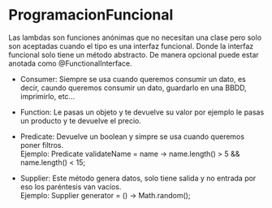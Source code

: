 # ProgramacionFuncional

Las lambdas son funciones anónimas que no necesitan una clase pero solo son aceptadas cuando el tipo es una interfaz funcional. Donde la interfaz funcional solo tiene un método abstracto. De manera opcional puede estar anotada como @FunctionalInterface.

- Consumer: Siempre se usa cuando queremos consumir un dato, es decir,
        caundo queremos consumir un dato, guardarlo en una BBDD, imprimirlo, etc...

- Function: Le pasas un objeto y te devuelve su valor por ejemplo
         le pasas un producto y te devuelve el precio.

- Predicate: Devuelve un boolean y simpre se usa cuando queremos poner filtros. <br />
          Ejemplo:  Predicate<String> validateName = name -> name.length() > 5 && name.length() < 15;

- Supplier:  Este método genera datos, solo tiene salida y no entrada por eso
        los paréntesis van vacíos. <br />
          Ejemplo: Supplier<Double> generator = () -> Math.random();
